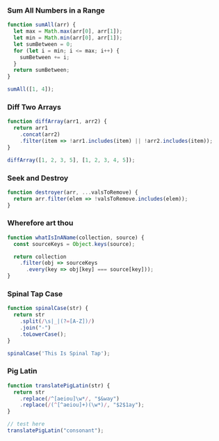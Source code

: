 ### Sum All Numbers in a Range
```js
function sumAll(arr) {
  let max = Math.max(arr[0], arr[1]);
  let min = Math.min(arr[0], arr[1]);
  let sumBetween = 0;
  for (let i = min; i <= max; i++) {
    sumBetween += i;
  }
  return sumBetween;
}

sumAll([1, 4]);
```

### Diff Two Arrays
```js
function diffArray(arr1, arr2) {
  return arr1
    .concat(arr2)
    .filter(item => !arr1.includes(item) || !arr2.includes(item));
}

diffArray([1, 2, 3, 5], [1, 2, 3, 4, 5]);
```

### Seek and Destroy
```js
function destroyer(arr, ...valsToRemove) {
  return arr.filter(elem => !valsToRemove.includes(elem));
}
```

### Wherefore art thou
```js
function whatIsInAName(collection, source) {
  const sourceKeys = Object.keys(source);

  return collection
    .filter(obj => sourceKeys
      .every(key => obj[key] === source[key]));
}
```

### Spinal Tap Case
```js
function spinalCase(str) {
  return str
    .split(/\s|_|(?=[A-Z])/)
    .join("-")
    .toLowerCase();
}

spinalCase('This Is Spinal Tap');
```

### Pig Latin
```js
function translatePigLatin(str) {
  return str
    .replace(/^[aeiou]\w*/, "$&way")
    .replace(/(^[^aeiou]+)(\w*)/, "$2$1ay");
}

// test here
translatePigLatin("consonant");
```
